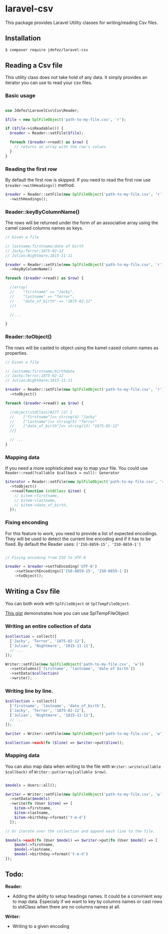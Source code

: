 # laravel-csv

This package provides Laravel Utility classes for writing/reading Csv files.

## Installation

```bash
$ composer require jdefez/laravel-csv
```

## Reading a Csv file

This utility class does not take hold of any data. It simply provides an
iterator you can use to read your csv files.

### Basic usage

```php

use Jdefez\LaravelCsv\Csv\Reader;

$file = new SplFileObject('path-to-my-file.csv', 'r');

if ($file->isReadable()) {
  $reader = Reader::setFile($file);

  foreach ($reader->read() as $row) {
    // returns an array with the row's values
  }
}
```

### Reading the first row

By default the first row is skipped. If you need to read the first row use
`$reader->withHeadings()` method.

```php
$reader = Reader::setFile(new SplFileObject('path-to-my-file.csv', 'r'))
  ->withHeadings();
```

### Reader::keyByColumnName()

The rows will be returned under the form of an associative array using the
camel cased columns names as keys.

```php
// Given a file

// lastname;firstname;date of birth
// Jacky;Terror;1875-02-12
// Julian;Nightmare;1815-11-11

$reader = Reader::setFile(new SplFileObject('path-to-my-file.csv', 'r'))
  ->keyByColumnName()

foreach ($reader->read() as $row) {

  //array(
  //    "firstname" => "Jacky",
  //    "lastname" => "Terror",
  //    "date_of_birth" => "1875-02-12"
  //)

  //...

}
```

### Reader::toObject()

The rows will be casted to object using the kamel cased column names as properties.

```php
// Given a file

// lastname;firstname;birthdate
// Jacky;Terror;1875-02-12
// Julian;Nightmare;1815-11-11

$reader = Reader::setFile(new SplFileObject('path-to-my-file.csv', 'r'))
  ->toObject()

foreach ($reader->read() as $row) {

  //object(stdClass)#277 (2) {
  //    ["firstname"]=> string(4) "Jacky"
  //    ["lastname"]=> string(5) "Terror"
  //    ["date_of_birth"]=> string(13) "1875-02-12"
  //}

  // ...
}
```

### Mapping data

If you need a more sophisticated way to map your file.
You could use `Reader::read(?callable $callback = null): Generator`

```php
$iterator = Reader::setFile(new SplFileObject('path-to-my-file.csv', 'r'))
  ->toObject()
  ->read(function (stdClass $item) {
    // $item->firstname,
    // $item->lastname,
    // $item->date_of_birth,
  });
```

### Fixing enconding

For this feature to work, you need to provide a list of expected encodings.
They will be used to detect the current line encoding and if it has to be
fixed. By default the Reader uses: `['ISO-8859-15', 'ISO-8859-1']`

```php

// Fixing encoding from ISO to UTF-8

$reader = $reader->setToEncoding('UTF-8')
    ->setSearchEncodings(['ISO-8859-15', 'ISO-8859-1'])
    ->toObject();

```

## Writing a Csv file

You can both work with `SplFileObject` or `SplTempFileObject`.

[This gist](https://gist.github.com/jdefez/e7624ec1b414bb82a430e3e5d29b59ec)
demonstrates how you can use SplTempFileObject

### Writing an entire collection of data

```php
$collection = collect([
  ['Jacky', 'Terror', '1875-02-12'],
  ['Julian', 'Nightmare', '1815-11-11'],
  // ...
]);

Writer::setFile(new SplFileObject('path-to-my-file.csv', 'w'))
  ->setColumns(['firstname', 'lastname', 'date of birth'])
  ->setData($collection)
  ->write();
```

### Writing line by line.

```php
$collection = collect([
  ['firstname', 'lastname', 'date_of_birth'],
  ['Jacky', 'Terror', '1875-02-12'],
  ['Julian', 'Nightmare', '1815-11-11'],
  // ...
]);

$writer = Writer::setFile(new SplFileObject('path-to-my-file.csv', 'w'));

$collection->each(fn ($line) => $writer->put($line));

```

### Mapping data

You can also map data when writing to the file with `Writer::write(callable $callback)`
of `Writer::put(array|callable $row)`.

```php

$models = Users::all();

$writer = Writer::setFile(new SplFileObject('path-to-my-file.csv', 'w'))
  ->setData($models)
  ->write(fn (User $item) => [
    $item->firstname,
    $item->lastname,
    $item->birthday->format('Y-m-d')
  ]);

// Or iterate over the collection and append each line to the file.

$models->each(fn (User $model) => $writer->put(fn (User $model) => [
    $model->firstname,
    $model->lastname,
    $model->birthday->format('Y-m-d')
]);

```

## Todo:

**Reader:**

 - Adding the ability to setup headings names. It could be a convinient way to
   map data. Especialy if we want to key by columns names or cast rows to
   stdClass when there are no columns names at all.

**Writer:**

 - Writing to a given encoding

